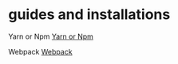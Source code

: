 
# guides and installations

Yarn or Npm
[Yarn or Npm](https://github.com/juanlubel/my_guides/tree/master/yarn_or_npm/)

Webpack
[Webpack](https://github.com/juanlubel/my_guides/tree/master/webpack/)
